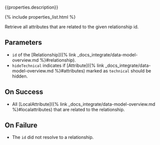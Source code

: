 {{properties.description}}

{% include properties_list.html %}

Retrieve all attributes that are related to the given relationship id.

## Parameters

- `id` of the [Relationship]({% link _docs_integrate/data-model-overview.md %}#relationship).
- `hideTechnical` indicates if [Attribute]({% link _docs_integrate/data-model-overview.md %}#attributes)
  marked as `technical` should be hidden.

## On Success

- All [LocalAttribute]({% link _docs_integrate/data-model-overview.md %}#localattributes) that are related to
  the relationship.

## On Failure

- The `id` did not resolve to a relationship.
